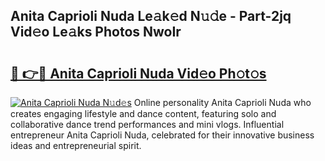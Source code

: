 ## Anita Caprioli Nuda Le𝚊k𝚎d N𝚞𝚍e - Part-2jq Vid𝚎o Le𝚊ks Photos NwoIr

# <h2><a href="http://fbco49.evod.top/?m=Anita+Caprioli+Nuda">🔗 👉🔴 Anita Caprioli Nuda Vid𝚎o Ph𝚘t𝚘s</a></h2>

[![Anita Caprioli Nuda N𝚞d𝚎s](https://i.imgur.com/8V9OHl7.gif)](http://fbco49.evod.top/?m=Anita+Caprioli+Nuda)
Online personality Anita Caprioli Nuda who creates engaging lifestyle and dance content, featuring solo and collaborative dance trend performances and mini vlogs. Influential entrepreneur Anita Caprioli Nuda, celebrated for their innovative business ideas and entrepreneurial spirit. 
